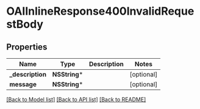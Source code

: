 # OAIInlineResponse400InvalidRequestBody

## Properties
Name | Type | Description | Notes
------------ | ------------- | ------------- | -------------
**_description** | **NSString*** |  | [optional] 
**message** | **NSString*** |  | [optional] 

[[Back to Model list]](../README.md#documentation-for-models) [[Back to API list]](../README.md#documentation-for-api-endpoints) [[Back to README]](../README.md)


